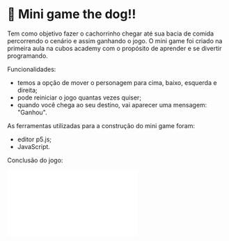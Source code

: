 # 🐶 Mini game the dog!!

Tem como objetivo fazer o cachorrinho chegar até sua bacia de comida percorrendo o cenário e assim ganhando o jogo.
O mini game foi criado na primeira aula na cubos academy com o propósito de aprender e se divertir programando.

Funcionalidades:
- temos a opção de mover o personagem para cima, baixo, esquerda e direita;
- pode reiniciar o jogo quantas vezes quiser;
- quando você chega ao seu destino, vai aparecer uma mensagem: "Ganhou".

As ferramentas utilizadas para a construção do mini game foram:
- editor p5.js; 
- JavaScript.

Conclusão do jogo:

![Animação](file:///C:/Users/laeci/Desktop/jogo/dog.htm)
